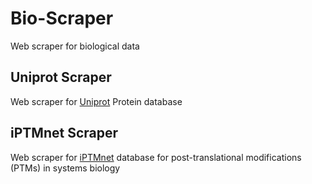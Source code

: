 # Bio-Scraper
Web scraper for biological data

## Uniprot Scraper
Web scraper for [Uniprot](http://www.uniprot.org/) Protein database

## iPTMnet Scraper
Web scraper for [iPTMnet](https://research.bioinformatics.udel.edu/iptmnet/) database for post-translational modifications (PTMs) in systems biology

